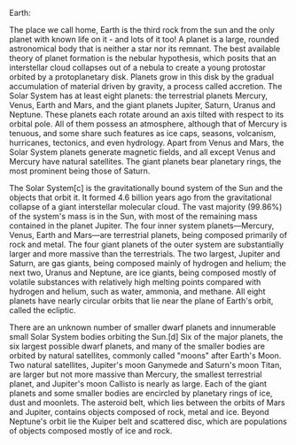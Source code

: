Earth:

The place we call home, Earth is the third rock from the sun and the only planet with known life on it - and lots of it too!
A planet is a large, rounded astronomical body that is neither a star nor its remnant. The best available theory of planet formation is the nebular hypothesis, which posits that an interstellar cloud collapses out of a nebula to create a young protostar orbited by a protoplanetary disk. Planets grow in this disk by the gradual accumulation of material driven by gravity, a process called accretion. The Solar System has at least eight planets: the terrestrial planets Mercury, Venus, Earth and Mars, and the giant planets Jupiter, Saturn, Uranus and Neptune. These planets each rotate around an axis tilted with respect to its orbital pole. All of them possess an atmosphere, although that of Mercury is tenuous, and some share such features as ice caps, seasons, volcanism, hurricanes, tectonics, and even hydrology. Apart from Venus and Mars, the Solar System planets generate magnetic fields, and all except Venus and Mercury have natural satellites. The giant planets bear planetary rings, the most prominent being those of Saturn.

The Solar System[c] is the gravitationally bound system of the Sun and the objects that orbit it. It formed 4.6 billion years ago from the gravitational collapse of a giant interstellar molecular cloud. The vast majority (99.86%) of the system's mass is in the Sun, with most of the remaining mass contained in the planet Jupiter. The four inner system planets—Mercury, Venus, Earth and Mars—are terrestrial planets, being composed primarily of rock and metal. The four giant planets of the outer system are substantially larger and more massive than the terrestrials. The two largest, Jupiter and Saturn, are gas giants, being composed mainly of hydrogen and helium; the next two, Uranus and Neptune, are ice giants, being composed mostly of volatile substances with relatively high melting points compared with hydrogen and helium, such as water, ammonia, and methane. All eight planets have nearly circular orbits that lie near the plane of Earth's orbit, called the ecliptic.

There are an unknown number of smaller dwarf planets and innumerable small Solar System bodies orbiting the Sun.[d] Six of the major planets, the six largest possible dwarf planets, and many of the smaller bodies are orbited by natural satellites, commonly called "moons" after Earth's Moon. Two natural satellites, Jupiter's moon Ganymede and Saturn's moon Titan, are larger but not more massive than Mercury, the smallest terrestrial planet, and Jupiter's moon Callisto is nearly as large. Each of the giant planets and some smaller bodies are encircled by planetary rings of ice, dust and moonlets. The asteroid belt, which lies between the orbits of Mars and Jupiter, contains objects composed of rock, metal and ice. Beyond Neptune's orbit lie the Kuiper belt and scattered disc, which are populations of objects composed mostly of ice and rock.